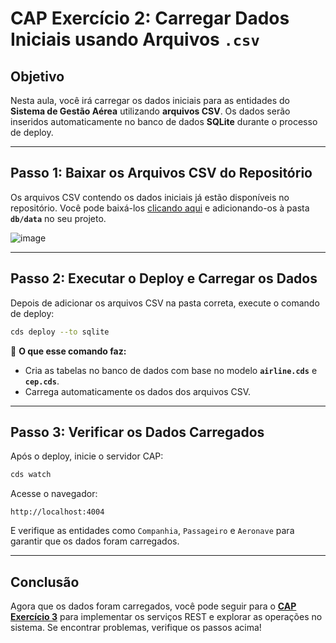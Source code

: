 # **CAP Exercício 2: Carregar Dados Iniciais usando Arquivos `.csv`**

## **Objetivo**  
Nesta aula, você irá carregar os dados iniciais para as entidades do **Sistema de Gestão Aérea** utilizando **arquivos CSV**. Os dados serão inseridos automaticamente no banco de dados **SQLite** durante o processo de deploy.

---

## **Passo 1: Baixar os Arquivos CSV do Repositório**
Os arquivos CSV contendo os dados iniciais já estão disponíveis no repositório. Você pode baixá-los [clicando aqui](https://github.com/ViniciusInfinitfy/btp-experience2025-AD267/tree/main/csv%20records) e adicionando-os à pasta **`db/data`** no seu projeto.

![image](https://github.com/user-attachments/assets/1021e09f-633b-4c1f-ac56-2c2b34a13cbd)

---

## **Passo 2: Executar o Deploy e Carregar os Dados**
Depois de adicionar os arquivos CSV na pasta correta, execute o comando de deploy:

```sh
cds deploy --to sqlite
```

📌 **O que esse comando faz:**  
- Cria as tabelas no banco de dados com base no modelo **`airline.cds`** e **`cep.cds`**.
- Carrega automaticamente os dados dos arquivos CSV.

---

## **Passo 3: Verificar os Dados Carregados**
Após o deploy, inicie o servidor CAP:

```sh
cds watch
```

Acesse o navegador:
```
http://localhost:4004
```
E verifique as entidades como `Companhia`, `Passageiro` e `Aeronave` para garantir que os dados foram carregados.

---

## **Conclusão**
Agora que os dados foram carregados, você pode seguir para o [**CAP Exercício 3**](https://github.com/ViniciusInfinitfy/btp-experience2025-AD267/tree/main/exercises/ex3) para implementar os serviços REST e explorar as operações no sistema. Se encontrar problemas, verifique os passos acima!
